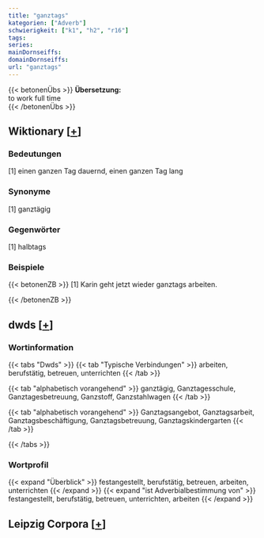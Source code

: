```yaml
---
title: "ganztags"
kategorien: ["Adverb"]
schwierigkeit: ["k1", "h2", "r16"]
tags:
series:
mainDornseiffs:
domainDornseiffs:
url: "ganztags"
---
```


{{< betonenÜbs >}}
**Übersetzung:**  
to work full time  
{{< /betonenÜbs >}}

## Wiktionary [[+](https://de.wiktionary.org/wiki/ganztags)]

### Bedeutungen
[1] einen ganzen Tag dauernd, einen ganzen Tag lang  

### Synonyme
[1] ganztägig  

### Gegenwörter
[1] halbtags  

### Beispiele
{{< betonenZB >}}
[1] Karin geht jetzt wieder ganztags arbeiten.  

{{< /betonenZB >}}


## dwds [[+](https://www.dwds.de/wb/ganztags)]

### Wortinformation
{{< tabs "Dwds" >}}
{{< tab "Typische Verbindungen" >}}
arbeiten, berufstätig, betreuen, unterrichten
{{< /tab >}}

{{< tab "alphabetisch vorangehend" >}}
ganztägig, Ganztagesschule, Ganztagesbetreuung, Ganzstoff, Ganzstahlwagen
{{< /tab >}}

{{< tab "alphabetisch vorangehend" >}}
Ganztagsangebot, Ganztagsarbeit, Ganztagsbeschäftigung, Ganztagsbetreuung, Ganztagskindergarten
{{< /tab >}}

{{< /tabs >}}

### Wortprofil
{{< expand "Überblick" >}} festangestellt, berufstätig, betreuen, arbeiten, unterrichten {{< /expand >}}
{{< expand "ist Adverbialbestimmung von" >}} festangestellt, berufstätig, betreuen, unterrichten, arbeiten {{< /expand >}}

## Leipzig Corpora [[+](https://corpora.uni-leipzig.de/en/res?word=ganztags&corpusId=deu_newscrawl-public_2018)]

